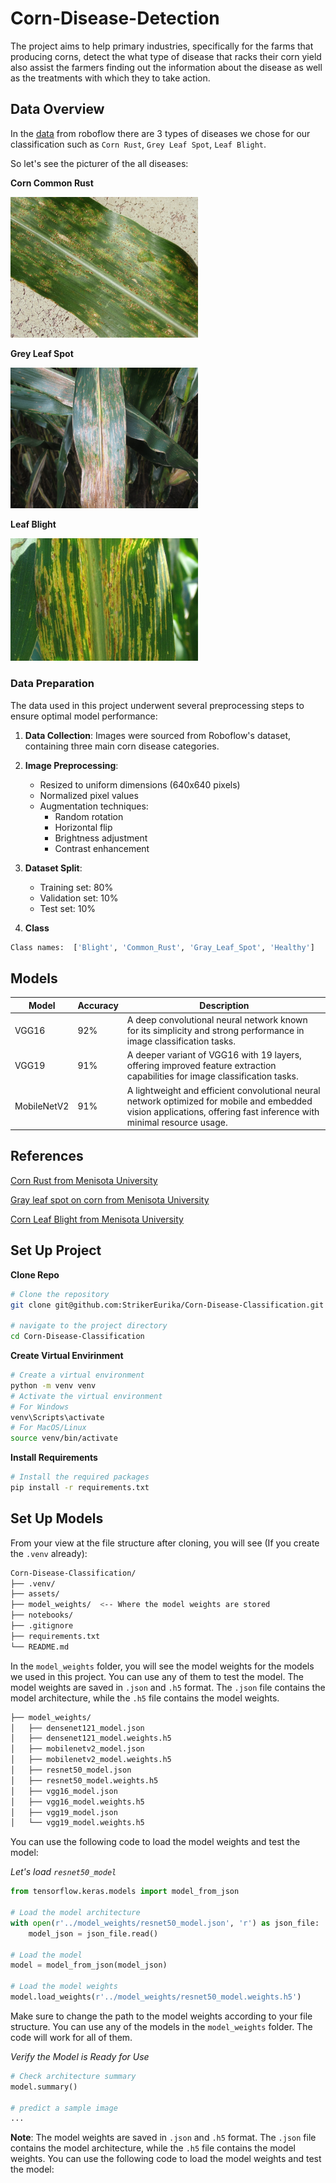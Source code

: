 # Corn-Disease-Detection

The project aims to help primary industries, specifically for the farms that producing corns, detect the what type of disease that racks their corn yield also assist the farmers finding out the information about the disease as well as the treatments with which they to take action.

## **Data Overview**

In the [data](https://www.kaggle.com/datasets/smaranjitghose/corn-or-maize-leaf-disease-dataset) from roboflow there are 3 types of diseases we chose for our classification such as `Corn Rust`, `Grey Leaf Spot`, `Leaf Blight`.

So let's see the picturer of the all diseases:

**Corn Common Rust**

<img src="assets\images\Corn_Common_Rust.jpg" alt="Corn Rust Disease" width="300"/>

**Grey Leaf Spot**

<img src="assets\images\Corn_Gray_Spot.jpg" alt="Corn Rust Disease" width="300"/>

**Leaf Blight**

<img src="assets\images\Corn_Blight.jpg" alt="Corn Rust Disease" width="300"/>

### **Data Preparation**

The data used in this project underwent several preprocessing steps to ensure optimal model performance:

1. **Data Collection**: Images were sourced from Roboflow's dataset, containing three main corn disease categories.

2. **Image Preprocessing**:
    - Resized to uniform dimensions (640x640 pixels)
    - Normalized pixel values
    - Augmentation techniques:
      - Random rotation
      - Horizontal flip
      - Brightness adjustment
      - Contrast enhancement

3. **Dataset Split**:
    - Training set: 80%
    - Validation set: 10%
    - Test set: 10%

4. **Class**

```bash
Class names:  ['Blight', 'Common_Rust', 'Gray_Leaf_Spot', 'Healthy']
```


## **Models**

| **Model**         | **Accuracy** | **Description**                                                                 |
|--------------------|--------------|---------------------------------------------------------------------------------|
| VGG16         | 92%        | A deep convolutional neural network known for its simplicity and strong performance in image classification tasks. |
| VGG19       | 91%        | A deeper variant of VGG16 with 19 layers, offering improved feature extraction capabilities for image classification tasks.        |
| MobileNetV2    | 91%        | A lightweight and efficient convolutional neural network optimized for mobile and embedded vision applications, offering fast inference with minimal resource usage. |

## References

[Corn Rust from Menisota University](https://ohioline.osu.edu/factsheet/plpath-cer-02)

[Gray leaf spot on corn from Menisota University](https://extension.umn.edu/corn-pest-management/gray-leaf-spot-corn)

[Corn Leaf Blight from Menisota University](https://extension.umn.edu/corn-pest-management/northern-corn-leaf-blight)

## **Set Up Project**


**Clone Repo**

```bash
# Clone the repository
git clone git@github.com:StrikerEurika/Corn-Disease-Classification.git

# navigate to the project directory
cd Corn-Disease-Classification
```
**Create Virtual Envirinment**

```bash
# Create a virtual environment
python -m venv venv
# Activate the virtual environment
# For Windows
venv\Scripts\activate
# For MacOS/Linux
source venv/bin/activate
```

**Install Requirements**

```bash
# Install the required packages
pip install -r requirements.txt
```
## **Set Up Models**

From your view at the file structure after cloning, you will see (If you create the `.venv` already):


```bash
Corn-Disease-Classification/
├── .venv/
├── assets/
├── model_weights/  <-- Where the model weights are stored
├── notebooks/
├── .gitignore
├── requirements.txt
└── README.md
```

In the `model_weights` folder, you will see the model weights for the models we used in this project. You can use any of them to test the model. The model weights are saved in `.json` and `.h5` format. The `.json` file contains the model architecture, while the `.h5` file contains the model weights.

```bash
├── model_weights/
│   ├── densenet121_model.json
│   ├── densenet121_model.weights.h5
│   ├── mobilenetv2_model.json
│   ├── mobilenetv2_model.weights.h5
│   ├── resnet50_model.json
│   ├── resnet50_model.weights.h5
│   ├── vgg16_model.json
│   ├── vgg16_model.weights.h5
│   ├── vgg19_model.json
│   └── vgg19_model.weights.h5
```

You can use the following code to load the model weights and test the model:

*Let's load `resnet50_model`*

```python
from tensorflow.keras.models import model_from_json

# Load the model architecture
with open(r'../model_weights/resnet50_model.json', 'r') as json_file:
    model_json = json_file.read()

# Load the model
model = model_from_json(model_json)

# Load the model weights
model.load_weights(r'../model_weights/resnet50_model.weights.h5')
```

Make sure to change the path to the model weights according to your file structure. You can use any of the models in the `model_weights` folder. The code will work for all of them.

*Verify the Model is Ready for Use*

```python
# Check architecture summary
model.summary()

# predict a sample image
...
```

**Note**: The model weights are saved in `.json` and `.h5` format. The `.json` file contains the model architecture, while the `.h5` file contains the model weights. You can use the following code to load the model weights and test the model: